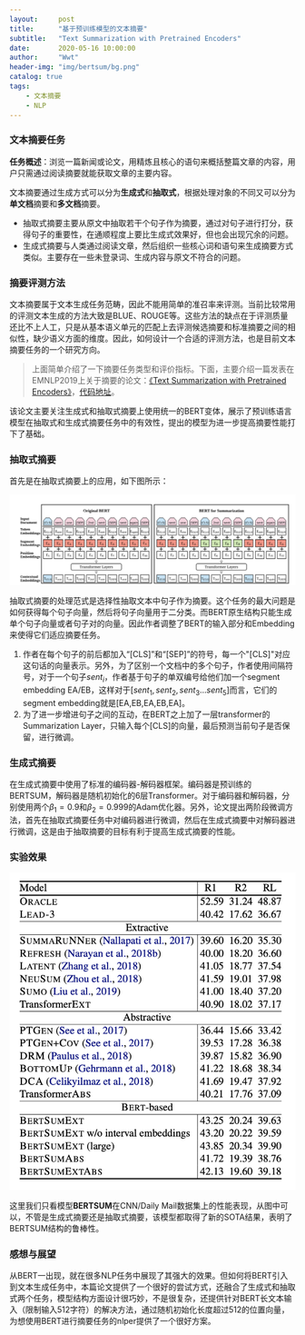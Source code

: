 ```yaml
---
layout:     post
title:      "基于预训练模型的文本摘要"
subtitle:   "Text Summarization with Pretrained Encoders"
date:       2020-05-16 10:00:00
author:     "Wwt"
header-img: "img/bertsum/bg.png"
catalog: true
tags:   
    - 文本摘要
    - NLP
---
```

### 文本摘要任务

**任务概述**：浏览一篇新闻或论文，用精炼且核心的语句来概括整篇文章的内容，用户只需通过阅读摘要就能获取文章的主要内容。

文本摘要通过生成方式可以分为**生成式**和**抽取式**，根据处理对象的不同又可以分为**单文档**摘要和**多文档**摘要。

- 抽取式摘要主要从原文中抽取若干个句子作为摘要，通过对句子进行打分，获得句子的重要性，在通顺程度上要比生成式效果好，但也会出现冗余的问题。
- 生成式摘要与人类通过阅读文章，然后组织一些核心词和语句来生成摘要方式类似。主要存在一些未登录词、生成内容与原文不符合的问题。

### 摘要评测方法

文本摘要属于文本生成任务范畴，因此不能用简单的准召率来评测。当前比较常用的评测文本生成的方法大致是BLUE、ROUGE等。这些方法的缺点在于评测质量还比不上人工，只是从基本语义单元的匹配上去评测候选摘要和标准摘要之间的相似性，缺少语义方面的维度。因此，如何设计一个合适的评测方法，也是目前文本摘要任务的一个研究方向。



>上面简单介绍了一下摘要任务类型和评价指标。下面，主要介绍一篇发表在EMNLP2019上关于摘要的论文：[《Text Summarization with Pretrained Encoders》](https://arxiv.org/pdf/1908.08345.pdf)，[代码地址](https://github.com/nlpyang/PreSumm)。



该论文主要关注生成式和抽取式摘要上使用统一的BERT变体，展示了预训练语言模型在抽取式和生成式摘要任务中的有效性，提出的模型为进一步提高摘要性能打下了基础。

### 抽取式摘要

首先是在抽取式摘要上的应用，如下图所示：

![1](/img/bertsum/1.png)

抽取式摘要的处理范式是选择性抽取文本中句子作为摘要。这个任务的最大问题是如何获得每个句子向量，然后将句子向量用于二分类。而BERT原生结构只能生成单个句子向量或者句子对的向量。因此作者调整了BERT的输入部分和Embedding来使得它们适应摘要任务。

1. 作者在每个句子的前后都加入“[CLS]”和“[SEP]”的符号，每一个"[CLS]"对应这句话的向量表示。另外，为了区别一个文档中的多个句子，作者使用间隔符号，对于一个句子$sent_i$，作者基于句子的单双编号给他们加一个segment embedding EA/EB，这样对于[$sent_1,sent_2,sent_3...sent_5$]而言，它们的segment embedding就是[EA,EB,EA,EB,EA]。
2. 为了进一步增进句子之间的互动，在BERT之上加了一层transformer的Summarization Layer，只输入每个[CLS]的向量，最后预测当前句子是否保留，进行微调。

### 生成式摘要

在生成式摘要中使用了标准的编码器-解码器框架。编码器是预训练的BERTSUM，解码器是随机初始化的6层Transformer。对于编码器和解码器，分别使用两个$\beta_1=0.9$和$\beta_2=0.999$的Adam优化器。另外，论文提出两阶段微调方法，首先在抽取式摘要任务中对编码器进行微调，然后在生成式摘要中对解码器进行微调，这是由于抽取摘要的目标有利于提高生成式摘要的性能。

### 实验效果

![2](/img/bertsum/2.png)

这里我们只看模型**BERTSUM**在CNN/Daily Mail数据集上的性能表现，从图中可以，不管是生成式摘要还是抽取式摘要，该模型都取得了新的SOTA结果，表明了BERTSUM结构的鲁棒性。

### 感想与展望

从BERT一出现，就在很多NLP任务中展现了其强大的效果。但如何将BERT引入到文本生成任务中，本篇论文提供了一个很好的尝试方式，还融合了生成式和抽取式两个任务，模型结构方面设计很巧妙，不是很复杂，还提供针对BERT长文本输入（限制输入512字符）的解决方法，通过随机初始化长度超过512的位置向量，为想使用BERT进行摘要任务的nlper提供了一个很好方案。


